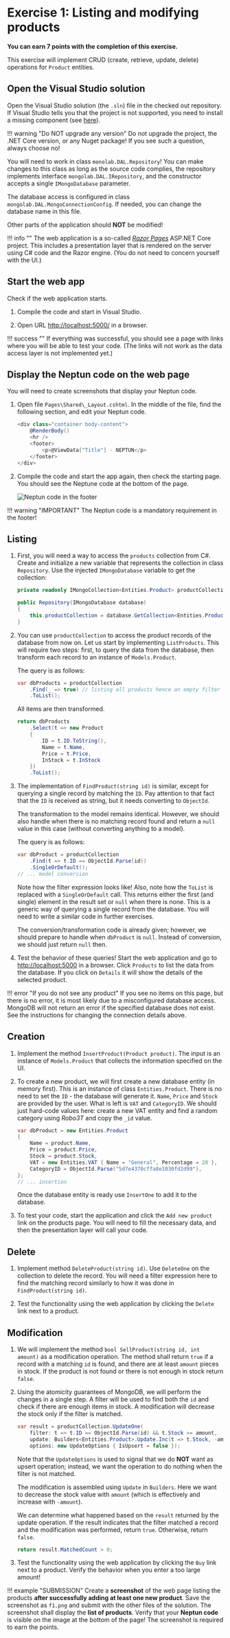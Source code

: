 ﻿# Exercise 1: Listing and modifying products

**You can earn 7 points with the completion of this exercise.**

This exercise will implement CRUD (create, retrieve, update, delete) operations for `Product` entities.

## Open the Visual Studio solution

Open the Visual Studio solution (the `.sln`) file in the checked out repository. If Visual Studio tells you that the project is not supported, you need to install a missing component (see [here](../VisualStudio.md)).

!!! warning "Do NOT upgrade any version"
    Do not upgrade the project, the .NET Core version, or any Nuget package! If you see such a question, always choose no!

You will need to work in class `monolab.DAL.Repository`! You can make changes to this class as long as the source code complies, the repository implements interface `mongolab.DAL.IRepository`, and the constructor accepts a single `IMongoDatabase` parameter.

The database access is configured in class  `mongolab.DAL.MongoConnectionConfig`. If needed, you can change the database name in this file.

Other parts of the application should **NOT** be modified!

!!! info ""
    The web application is a so-called [_Razor Pages_](https://docs.microsoft.com/en-us/aspnet/core/razor-pages/) ASP.NET Core project. This includes a presentation layer that is rendered on the server using C# code and the Razor engine. (You do not need to concern yourself with the UI.)

## Start the web app

Check if the web application starts.

1. Compile the code and start in Visual Studio.

1. Open URL <http://localhost:5000/> in a browser.

!!! success ""
    If everything was successful, you should see a page with links where you will be able to test your code. (The links will not work as the data access layer is not implemented yet.)

## Display the Neptun code on the web page

You will need to create screenshots that display your Neptun code.

1. Open file `Pages\Shared\_Layout.cshtml`. In the middle of the file, find the following section, and edit your Neptun code.

    ```csharp hl_lines="5"
    <div class="container body-content">
        @RenderBody()
        <hr />
        <footer>
            <p>@ViewData["Title"] - NEPTUN</p>
        </footer>
    </div>
    ```

1. Compile the code and start the app again, then check the starting page. You should see the Neptune code at the bottom of the page.

    ![Neptun code in the footer](../images/mongo/mongo-neptun-footer.png)

!!! warning "IMPORTANT"
    The Neptun code is a mandatory requirement in the footer!

## Listing

1. First, you will need a way to access the `products` collection from C#. Create and initialize a new variable that represents the collection in class `Repository`. Use the injected `IMongoDatabase` variable to get the collection:

    ```csharp
    private readonly IMongoCollection<Entities.Product> productCollection;

    public Repository(IMongoDatabase database)
    {
        this.productCollection = database.GetCollection<Entities.Product>("products");
    }
    ```

1. You can use `productCollection` to access the product records of the database from now on. Let us start by implementing `ListProducts`. This will require two steps: first, to query the data from the database, then transform each record to an instance of `Models.Product`.

    The query is as follows:

    ```csharp
    var dbProducts = productCollection
        .Find(_ => true) // listing all products hence an empty filter
        .ToList();
    ```

    All items are then transformed.

    ```csharp
    return dbProducts
        .Select(t => new Product
        {
            ID = t.ID.ToString(),
            Name = t.Name,
            Price = t.Price,
            InStock = t.InStock
        })
        .ToList();
    ```

1. The implementation of `FindProduct(string id)` is similar, except for querying a single record by matching the `ID`. Pay attention to that fact that the `ID` is received as string, but it needs converting to `ObjectId`.

    The transformation to the model remains identical. However, we should also handle when there is no matching record found and return a `null` value in this case (without converting anything to a model).

    The query is as follows:

    ```csharp
    var dbProduct = productCollection
        .Find(t => t.ID == ObjectId.Parse(id))
        .SingleOrDefault();
    // ... model conversion
    ```

    Note how the filter expression looks like! Also, note how the `ToList` is replaced with a `SingleOrDefault` call. This returns either the first (and single) element in the result set or `null` when there is none. This is a generic way of querying a single record from the database. You will need to write a similar code in further exercises.

    The conversion/transformation code is already given; however, we should prepare to handle when `dbProduct` is `null`. Instead of conversion, we should just return `null` then.

1. Test the behavior of these queries! Start the web application and go to <http://localhost:5000> in a browser. Click `Products` to list the data from the database. If you click on `Details` it will show the details of the selected product.

!!! error "If you do not see any product"
    If you see no items on this page, but there is no error, it is most likely due to a misconfigured database access. MongoDB will not return an error if the specified database does not exist. See the instructions for changing the connection details above.

## Creation

1. Implement the method `InsertProduct(Product product)`. The input is an instance of `Models.Product` that collects the information specified on the UI.

1. To create a new product, we will first create a new database entity (in memory first). This is an instance of class `Entities.Product`. There is no need to set the `ID` - the database will generate it. `Name`, `Price` and `Stock` are provided by the user. What is left is `VAT` and `CategoryID`. We should just hard-code values here: create a new VAT entity and find a random category using _Robo3T_ and copy the `_id` value.

    ```csharp
    var dbProduct = new Entities.Product
    {
        Name = product.Name,
        Price = product.Price,
        Stock = product.Stock,
        VAT = new Entities.VAT { Name = "General", Percentage = 20 },
        CategoryID = ObjectId.Parse("5d7e4370cffa8e1030fd2d99"),
    };
    // ... insertion
    ```

    Once the database entity is ready use `InsertOne` to add it to the database.

1. To test your code, start the application and click the `Add new product` link on the products page. You will need to fill the necessary data, and then the presentation layer will call your code.

## Delete

1. Implement method `DeleteProduct(string id)`. Use `DeleteOne` on the collection to delete the record. You will need a filter expression here to find the matching record similarly to how it was done in `FindProduct(string id)`.

1. Test the functionality using the web application by clicking the `Delete` link next to a product.

## Modification

1. We will implement the method `bool SellProduct(string id, int amount)` as a modification operation. The method shall return `true` if a record with a matching `id` is found, and there are at least `amount` pieces in stock. If the product is not found or there is not enough in stock return `false`.

1. Using the atomicity guarantees of MongoDB, we will perform the changes in a single step. A filter will be used to find both the `id` and check if there are enough items in stock. A modification will decrease the stock only if the filter is matched.

    ```csharp
    var result = productCollection.UpdateOne(
        filter: t => t.ID == ObjectId.Parse(id) && t.Stock >= amount,
        update: Builders<Entities.Product>.Update.Inc(t => t.Stock, -amount),
        options: new UpdateOptions { IsUpsert = false });
    ```

    Note that the `UpdateOptions` is used to signal that we do **NOT** want as upsert operation; instead, we want the operation to do nothing when the filter is not matched.

    The modification is assembled using `Update` in `Builders`. Here we want to decrease the stock value with `amount` (which is effectively and increase with `-amount`).

    We can determine what happened based on the `result` returned by the update operation. If the result indicates that the filter matched a record and the modification was performed, return `true`. Otherwise, return `false`.

    ```csharp
    return result.MatchedCount > 0;
    ```

1. Test the functionality using the web application by clicking the `Buy` link next to a product. Verify the behavior when you enter a too large amount!

!!! example "SUBMISSION"
    Create a **screenshot** of the web page listing the products **after successfully adding at least one new product**. Save the screenshot as `f1.png` and submit with the other files of the solution. The screenshot shall display the **list of products**. Verify that your **Neptun code** is visible on the image at the bottom of the page! The screenshot is required to earn the points.

